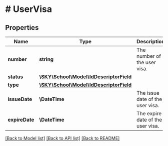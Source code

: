 # # UserVisa

## Properties

Name | Type | Description | Notes
------------ | ------------- | ------------- | -------------
**number** | **string** | The number of the user visa. | [optional]
**status** | [**\SKY\School\Model\IdDescriptorField**](IdDescriptorField.md) |  | [optional]
**type** | [**\SKY\School\Model\IdDescriptorField**](IdDescriptorField.md) |  | [optional]
**issueDate** | **\DateTime** | The issue date of the user visa. | [optional]
**expireDate** | **\DateTime** | The expire date of the user visa. | [optional]

[[Back to Model list]](../../README.md#models) [[Back to API list]](../../README.md#endpoints) [[Back to README]](../../README.md)
